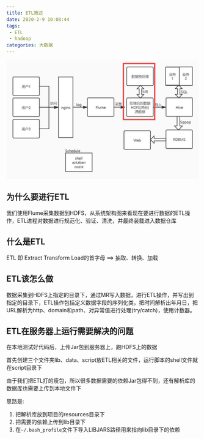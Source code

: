 ```yaml
---
title: ETL简述
date: 2020-2-9 10:08:44
tags:
 - ETL
 - hadoop
categories: 大数据
---
```


![31_1](/images/31/31_1.png)

## 为什么要进行ETL

我们使用Flume采集数据到HDFS，从系统架构图来看现在要进行数据的ETL操作，ETL进程对数据进行规范化、验证、清洗，并最终装载进入数据仓库



## 什么是ETL

ETL 即 Extract Transform Load的首字母 ==> 抽取、转换、加载



## ETL该怎么做

数据采集到HDFS上指定的目录下，通过MR写入数据，进行ETL操作，并写出到指定的目录下，ETL操作包括定义数据字段的序列化类，把时间解析出年月日，把URL解析为http、domain和path、对异常值进行处理(try/catch)，使用计数器。



## ETL在服务器上运行需要解决的问题

在本地测试好代码后，上传Jar包到服务器上，跑HDFS上的数据

首先创建三个文件夹lib、data、script放ETL相关的文件，运行脚本的shell文件就在script目录下

由于我们把ETL打的瘦包，所以很多数据需要的依赖Jar包得不到，还有解析库的数据库也需要上传到本地文件下

思路是:



1. 把解析库放到项目的resources目录下
2. 把需要的依赖上传到lib目录下
3. 在`~/.bash_profile`文件下导入LIBJARS路径用来指向lib目录下的依赖

